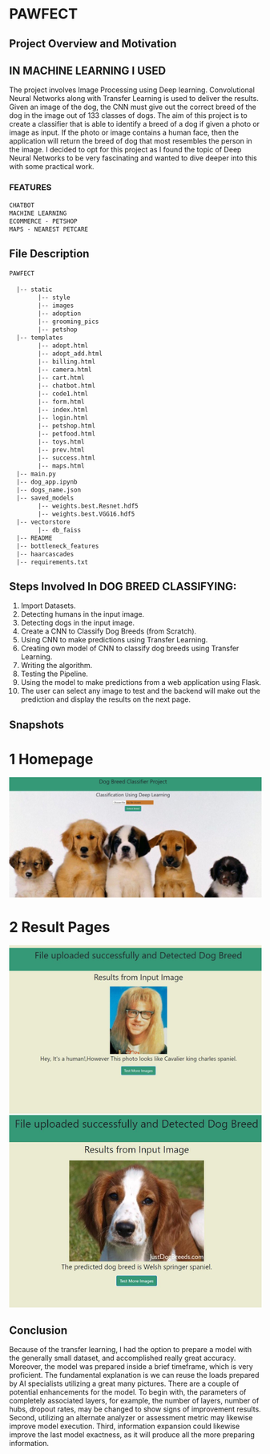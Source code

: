 # PAWFECT
## Project Overview and Motivation
## IN MACHINE LEARNING I USED
The project involves Image Processing using Deep learning. Convolutional Neural Networks along with Transfer Learning is used to deliver the results. Given an image of the dog, the CNN must give out the correct breed of the dog in the image out of 133 classes of dogs.
The aim of this project is to create a classifier that is able to identify a breed of a dog if given a photo or image as input. If the photo or image contains a human face, then the application will return the breed of dog that most resembles the person in the image. I decided to opt for this project as I found the topic of Deep Neural Networks to be very fascinating and wanted to dive deeper into this with some practical work.
### FEATURES
    CHATBOT
    MACHINE LEARNING
    ECOMMERCE - PETSHOP
    MAPS - NEAREST PETCARE
## File Description
~~~~~~~
PAWFECT

  |-- static 
        |-- style
        |-- images
        |-- adoption
        |-- grooming_pics
        |-- petshop
  |-- templates
        |-- adopt.html
        |-- adopt_add.html
        |-- billing.html
        |-- camera.html
        |-- cart.html
        |-- chatbot.html
        |-- code1.html
        |-- form.html
        |-- index.html
        |-- login.html
        |-- petshop.html
        |-- petfood.html
        |-- toys.html
        |-- prev.html
        |-- success.html
        |-- maps.html
  |-- main.py
  |-- dog_app.ipynb
  |-- dogs_name.json
  |-- saved_models
        |-- weights.best.Resnet.hdf5
        |-- weights.best.VGG16.hdf5
  |-- vectorstore
        |-- db_faiss
  |-- README
  |-- bottleneck_features
  |-- haarcascades
  |-- requirements.txt
~~~~~~~
  


## Steps Involved In DOG BREED CLASSIFYING:

1)	Import Datasets.
2)	Detecting humans in the input image.
3)	Detecting dogs in the input image. 
4)	Create a CNN to Classify Dog Breeds (from Scratch). 
5)	Using CNN to make predictions using Transfer Learning. 
6)	Creating own model of CNN to classify dog breeds using Transfer Learning. 
7)	Writing the algorithm. 
8)	Testing the Pipeline. 
9)	Using the model to make predictions from a web application using Flask. 
10)	The user can select any image to test and the backend will make out the prediction and display the results on the next page.

## Snapshots

# 1 Homepage 
![home](images/flask_app_1.JPG)

# 2 Result Pages

![res1](images/flask_app_2.JPG)
![res2](images/flask_app_3.JPG)

## Conclusion 

Because of the transfer learning, I had the option to prepare a model with the generally small dataset, and accomplished really great accuracy. Moreover, the model was prepared inside a brief timeframe, which is very proficient. The fundamental explanation is we can reuse the loads prepared by AI specialists utilizing a great many pictures.
There are a couple of potential enhancements for the model. To begin with, the parameters of completely associated layers, for example, the number of layers, number of hubs, dropout rates, may be changed to show signs of improvement results. Second, utilizing an alternate analyzer or assessment metric may likewise improve model execution. Third, information expansion could likewise improve the last model exactness, as it will produce all the more preparing information.
